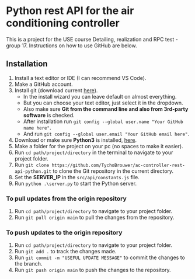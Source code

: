 # Python rest API for the air conditioning controller

This is a project for the USE course Detailing, realization and RPC test - group 17. Instructions on how to use GitHub are below.

## Installation

1. Install a text editor or IDE (I can recommend VS Code).
2. Make a GitHub account.
3. Install git (download current [here](https://git-scm.com/downloads)).
   - In the install wizard you can leave default on almost everything.
   - But you can choose your text editor, just select it in the dropdown.
   - Also make sure **Git from the command line and also from 3rd-party software** is checked.
   - After installation run ```git config --global user.name "Your GitHub name here"```.
   - And run ```git config --global user.email "Your GitHub email here"```.
4. Download or make sure **Python3** is installed, [here](https://www.python.org/downloads/).
5. Make a folder for the project on your pc (no spaces to make it easier).
6. Run ```cd path/project/directory``` in the terminal to navigate to your project folder.
7. Run ```git clone https://github.com/TychoBrouwer/ac-controller-rest-api-python.git``` to clone the Git repository in the current directory.
8. Set the **SERVER_IP** in the ```src/api/constants.js``` file.
9. Run ```python .\server.py``` to start the Python server.

### To pull updates from the origin repository

1. Run ```cd path/project/directory``` to navigate to your project folder.
2. Run ```git pull origin main``` to pull the changes from the repository.

### To push updates to the origin repository

1. Run ```cd path/project/directory``` to navigate to your project folder.
2. Run ```git add .``` to track the changes made.
3. Run ```git commit -m "USEFUL UPDATE MESSAGE"``` to commit the changes to the branch.
4. Run ```git push origin main``` to push the changes to the repository.
